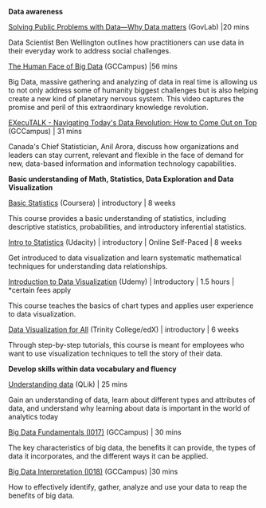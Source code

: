 **Data awareness**

[Solving Public Problems with Data—Why Data matters](http://sppd.thegovlab.org/videos/Solving%20Public%20Problems%20with%20Data%20-%20Why%20Data%20Matters%20(Ben%20Wellington)/story_html5.html) (GovLab) |20 mins

Data Scientist Ben Wellington outlines how practitioners can use data in their everyday work to address social challenges.

[The Human Face of Big Data](https://learn-apprendre.csps-efpc.gc.ca/application/en/content/human-face-big-data) (GCCampus) |56 mins

Big Data, massive gathering and analyzing of data in real time is allowing us to not only address some of humanity biggest challenges but is also helping create a new kind of planetary nervous system. This video captures the promise and peril of this extraordinary knowledge revolution.

[EXecuTALK - Navigating Today&#39;s Data Revolution: How to Come Out on Top](https://learn-apprendre.csps-efpc.gc.ca/application/en/content/executalk-navigating-todays-data-revolution-how-come-out-top-0) (GCCampus) | 31 mins

Canada's Chief Statistician, Anil Arora, discuss how organizations and leaders can stay current, relevant and flexible in the face of demand for new, data-based information and information technology capabilities.

**Basic understanding of Math, Statistics, Data Exploration and Data Visualization**

[Basic Statistics](https://www.coursera.org/learn/basic-statistics) (Coursera) | introductory | 8 weeks

This course provides a basic understanding of statistics, including descriptive statistics, probabilities, and introductory inferential statistics.

[Intro to Statistics](https://www.udacity.com/course/intro-to-statistics--st101) (Udacity) | introductory | Online Self-Paced | 8 weeks

Get introduced to data visualization and learn systematic mathematical techniques for understanding data relationships.

[Introduction to Data Visualization](https://www.udemy.com/introduction-to-data-visualization/) (Udemy) | Introductory | 1.5 hours | \*certain fees apply

This course teaches the basics of chart types and applies user experience to data visualization.

[Data Visualization for All](https://www.edx.org/course/data-visualization-all-trinityx-t005x) (Trinity College/edX) | introductory | 6 weeks

Through step-by-step tutorials, this course is meant for employees who want to use visualization techniques to tell the story of their data.

**Develop skills within data vocabulary and fluency**

[Understanding data](https://qcc.qlik.com/pluginfile.php/17953/mod_resource/content/3/DataVideo1/DataVideo1.html) (QLik) | 25 mins

Gain an understanding of data, learn about different types and attributes of data, and understand why learning about data is important in the world of analytics today

[Big Data Fundamentals (I017)](https://learn-apprendre.csps-efpc.gc.ca/application/en/content/big-data-fundamentals-i017) (GCCampus) | 30 mins

The key characteristics of big data, the benefits it can provide, the types of data it incorporates, and the different ways it can be applied.

[Big Data Interpretation (I018)](https://learn-apprendre.csps-efpc.gc.ca/application/en/content/big-data-interpretation-i018) (GCCampus) |30 mins

How to effectively identify, gather, analyze and use your data to reap the benefits of big data.